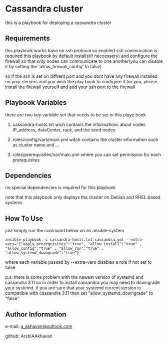 Cassandra cluster
=========

this is a playbook for deploying a cassandra cluster

Requirements
------------

this playbook works base on ssh protocol so enabled ssh cominucation is required
this playbook by default installs(if neccessery) and configure the firewall so that only nodes can communicate to one another(you can disable it by setting the 'allow_firewall_config' to false)

so if the ssh is set on diffrent port and you dont have any firewall installed on your servers and you wish the play book to configure it for you, please install the firewall yourself and add your ssh port to the firewall

Playbook Variables
--------------

there are two key variable set that needs to be set in this playe book

1) cassandra-hosts.txt wich contains the informations about nodes IP_address, dataCenter, rack, and the seed nodes 

2) roles/config/vars/main.yml witch contains the cluster information such as cluster name and ...

3) roles/prerequisites/var/main.yml where you can set permission for each prerequisites


Dependencies
------------

no special dependencies is required for this playbook

note that this playbook only deploys the cluster on Debian and RHEL based systems

How To Use
----------------

just simply run the command below on an ansible-system
```
ansible-playbook -i cassandra-hosts.txt cassandra.yml --extra-vars='{"apply_prerequisites":"true", "allow_install":"true" , "allow_config":"true" , "allow_run":"true" , "allow_systemd_downgrade":"true"}'
```
where each variable passad by --extra-vars disables a role if not set to false

p.s: there is some problem with the newest version of systemd and cassandra 3.11 so in order to install cassandra you may need to downgrade your systemd. if you are sure that your systemd current version is compatible with cassandra 3.11 then set "allow_systemd_downgrade" to "false"

Author Information
------------------

e-mail: a_akhavan@outlook.com

github: ArshiAAkhavan
